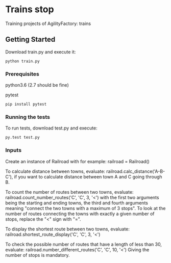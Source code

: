 # Trains stop
Training projects of AgilityFactory: trains

## Getting Started
Download train.py and execute it: 

```
python train.py
```

### Prerequisites
python3.6 (2.7 should be fine)

pytest 

```
pip install pytest
```

### Running the tests
To run tests, download test.py and execute: 

```
py.test test.py
```

### Inputs
Create an instance of Railroad with for example: railroad = Railroad()

To calculate distance between towns, evaluate: railroad.calc_distance('A-B-C'), if you want to calculate distance between town A and C going through B.

To count the number of routes between two towns, evaluate: railroad.count_number_routes('C', 'C', 3, '<') with the first two arguments being the starting and ending towns, the third and fourth arguments meaning "connect the two towns with a maximum of 3 stops". To look at the number of routes connecting the towns with exactly a given number of stops, replace the "<" sign with "=". 

To display the shortest route between two towns, evaluate: railroad.shortest_route_display('C', 'C', 3, '<')

To check the possible number of routes that have a length of less than 30, evaluate: railroad.number_different_routes('C', 'C', 10, '<') Giving the number of stops is mandatory.
